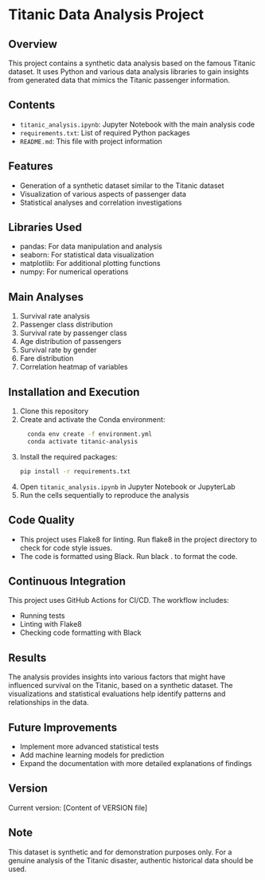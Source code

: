 # Titanic Data Analysis Project

## Overview
This project contains a synthetic data analysis based on the famous Titanic dataset. It uses Python and various data analysis libraries to gain insights from generated data that mimics the Titanic passenger information.

## Contents
- `titanic_analysis.ipynb`: Jupyter Notebook with the main analysis code
- `requirements.txt`: List of required Python packages
- `README.md`: This file with project information

## Features
- Generation of a synthetic dataset similar to the Titanic dataset
- Visualization of various aspects of passenger data
- Statistical analyses and correlation investigations

## Libraries Used
- pandas: For data manipulation and analysis
- seaborn: For statistical data visualization
- matplotlib: For additional plotting functions
- numpy: For numerical operations

## Main Analyses
1. Survival rate analysis
2. Passenger class distribution
3. Survival rate by passenger class
4. Age distribution of passengers
5. Survival rate by gender
6. Fare distribution
7. Correlation heatmap of variables

## Installation and Execution
1. Clone this repository
2. Create and activate the Conda environment:
    ```bash
      conda env create -f environment.yml
      conda activate titanic-analysis
   ```
3. Install the required packages:
   ```bash
   pip install -r requirements.txt
   ```
4. Open `titanic_analysis.ipynb` in Jupyter Notebook or JupyterLab
5. Run the cells sequentially to reproduce the analysis

## Code Quality
- This project uses Flake8 for linting. Run flake8 in the project directory to check for code style issues.
- The code is formatted using Black. Run black . to format the code.

## Continuous Integration
This project uses GitHub Actions for CI/CD. The workflow includes:

- Running tests
- Linting with Flake8
- Checking code formatting with Black

## Results
The analysis provides insights into various factors that might have influenced survival on the Titanic, based on a synthetic dataset. The visualizations and statistical evaluations help identify patterns and relationships in the data.

## Future Improvements
- Implement more advanced statistical tests
- Add machine learning models for prediction
- Expand the documentation with more detailed explanations of findings

## Version
Current version: [Content of VERSION file]

## Note
This dataset is synthetic and for demonstration purposes only. For a genuine analysis of the Titanic disaster, authentic historical data should be used.